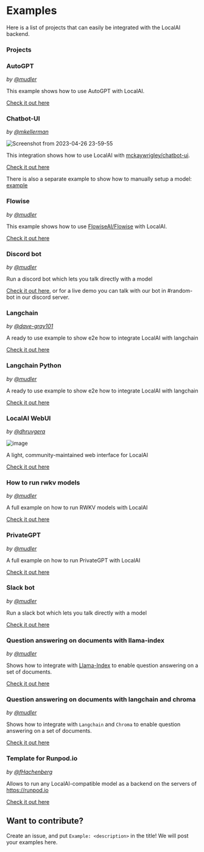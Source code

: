 # Examples

Here is a list of projects that can easily be integrated with the LocalAI backend. 

### Projects

### AutoGPT

_by [@mudler](https://github.com/mudler)_

This example shows how to use AutoGPT with LocalAI.

[Check it out here](https://github.com/go-skynet/LocalAI/tree/master/examples/autoGPT/)

### Chatbot-UI

_by [@mkellerman](https://github.com/mkellerman)_

![Screenshot from 2023-04-26 23-59-55](https://user-images.githubusercontent.com/2420543/234715439-98d12e03-d3ce-4f94-ab54-2b256808e05e.png)

This integration shows how to use LocalAI with [mckaywrigley/chatbot-ui](https://github.com/mckaywrigley/chatbot-ui).

[Check it out here](https://github.com/go-skynet/LocalAI/tree/master/examples/chatbot-ui/)

There is also a separate example to show how to manually setup a model: [example](https://github.com/go-skynet/LocalAI/tree/master/examples/chatbot-ui-manual/)

### Flowise

_by [@mudler](https://github.com/mudler)_

This example shows how to use [FlowiseAI/Flowise](https://github.com/FlowiseAI/Flowise) with LocalAI.

[Check it out here](https://github.com/go-skynet/LocalAI/tree/master/examples/flowise/)

### Discord bot

_by [@mudler](https://github.com/mudler)_

Run a discord bot which lets you talk directly with a model

[Check it out here](https://github.com/go-skynet/LocalAI/tree/master/examples/discord-bot/), or for a live demo you can talk with our bot in #random-bot in our discord server.

### Langchain

_by [@dave-gray101](https://github.com/dave-gray101)_

A ready to use example to show e2e how to integrate LocalAI with langchain

[Check it out here](https://github.com/go-skynet/LocalAI/tree/master/examples/langchain/)

### Langchain Python

_by [@mudler](https://github.com/mudler)_

A ready to use example to show e2e how to integrate LocalAI with langchain

[Check it out here](https://github.com/go-skynet/LocalAI/tree/master/examples/langchain-python/)

### LocalAI WebUI

_by [@dhruvgera](https://github.com/dhruvgera)_

![image](https://user-images.githubusercontent.com/42107491/235344183-44b5967d-ba22-4331-804c-8da7004a5d35.png)

A light, community-maintained web interface for LocalAI

[Check it out here](https://github.com/go-skynet/LocalAI/tree/master/examples/localai-webui/)

### How to run rwkv models

_by [@mudler](https://github.com/mudler)_

A full example on how to run RWKV models with LocalAI

[Check it out here](https://github.com/go-skynet/LocalAI/tree/master/examples/rwkv/)

### PrivateGPT

_by [@mudler](https://github.com/mudler)_

A full example on how to run PrivateGPT with LocalAI

[Check it out here](https://github.com/go-skynet/LocalAI/tree/master/examples/privateGPT/)

### Slack bot

_by [@mudler](https://github.com/mudler)_

Run a slack bot which lets you talk directly with a model

[Check it out here](https://github.com/go-skynet/LocalAI/tree/master/examples/slack-bot/)

### Question answering on documents with llama-index

_by [@mudler](https://github.com/mudler)_

Shows how to integrate with [Llama-Index](https://gpt-index.readthedocs.io/en/stable/getting_started/installation.html) to enable question answering on a set of documents.

[Check it out here](https://github.com/go-skynet/LocalAI/tree/master/examples/query_data/)

### Question answering on documents with langchain and chroma

_by [@mudler](https://github.com/mudler)_

Shows how to integrate with `Langchain` and `Chroma` to enable question answering on a set of documents.

[Check it out here](https://github.com/go-skynet/LocalAI/tree/master/examples/langchain-chroma/)

### Template for Runpod.io

_by [@fHachenberg](https://github.com/fHachenberg)_

Allows to run any LocalAI-compatible model as a backend on the servers of https://runpod.io

[Check it out here](https://runpod.io/gsc?template=uv9mtqnrd0&ref=984wlcra)

## Want to contribute?

Create an issue, and put `Example: <description>` in the title! We will post your examples here.
